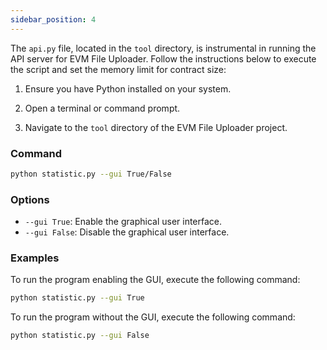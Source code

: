 ```yaml
---
sidebar_position: 4
---
```


The `api.py` file, located in the `tool` directory, is instrumental in running the API server for EVM File Uploader. Follow the instructions below to execute the script and set the memory limit for contract size:

1. Ensure you have Python installed on your system.

2. Open a terminal or command prompt.

3. Navigate to the `tool` directory of the EVM File Uploader project.

### Command

```bash
python statistic.py --gui True/False
```

### Options

- `--gui True`: Enable the graphical user interface.
- `--gui False`: Disable the graphical user interface.

### Examples

To run the program enabling the GUI, execute the following command:

```bash
python statistic.py --gui True
```

To run the program without the GUI, execute the following command:

```bash
python statistic.py --gui False
```




